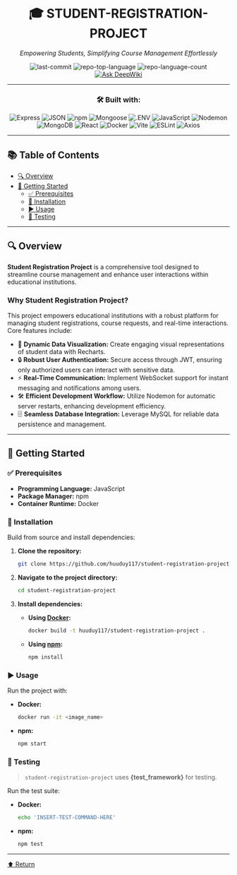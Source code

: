 <div align="center">

# 🎓 STUDENT-REGISTRATION-PROJECT

*Empowering Students, Simplifying Course Management Effortlessly*

![last-commit](https://img.shields.io/github/last-commit/huuduy117/student-registration-project?style=flat&logo=git&logoColor=white&color=0080ff)
![repo-top-language](https://img.shields.io/github/languages/top/huuduy117/student-registration-project?style=flat&color=0080ff)
![repo-language-count](https://img.shields.io/github/languages/count/huuduy117/student-registration-project?style=flat&color=0080ff)
[![Ask DeepWiki](https://deepwiki.com/badge.svg)](https://deepwiki.com/huuduy117/student-registration-project)

---

### 🛠️ Built with:

![Express](https://img.shields.io/badge/Express-000000.svg?style=flat&logo=Express&logoColor=white)
![JSON](https://img.shields.io/badge/JSON-000000.svg?style=flat&logo=JSON&logoColor=white)
![npm](https://img.shields.io/badge/npm-CB3837.svg?style=flat&logo=npm&logoColor=white)
![Mongoose](https://img.shields.io/badge/Mongoose-F04D35.svg?style=flat&logo=Mongoose&logoColor=white)
![.ENV](https://img.shields.io/badge/.ENV-ECD53F.svg?style=flat&logo=dotenv&logoColor=black)
![JavaScript](https://img.shields.io/badge/JavaScript-F7DF1E.svg?style=flat&logo=JavaScript&logoColor=black)
![Nodemon](https://img.shields.io/badge/Nodemon-76D04B.svg?style=flat&logo=Nodemon&logoColor=white)
![MongoDB](https://img.shields.io/badge/MongoDB-47A248.svg?style=flat&logo=MongoDB&logoColor=white)
![React](https://img.shields.io/badge/React-61DAFB.svg?style=flat&logo=React&logoColor=black)
![Docker](https://img.shields.io/badge/Docker-2496ED.svg?style=flat&logo=Docker&logoColor=white)
![Vite](https://img.shields.io/badge/Vite-646CFF.svg?style=flat&logo=Vite&logoColor=white)
![ESLint](https://img.shields.io/badge/ESLint-4B32C3.svg?style=flat&logo=ESLint&logoColor=white)
![Axios](https://img.shields.io/badge/Axios-5A29E4.svg?style=flat&logo=Axios&logoColor=white)

</div>

---

## 📚 Table of Contents

- [🔍 Overview](#-overview)
- [🚀 Getting Started](#-getting-started)
  - [✅ Prerequisites](#-prerequisites)
  - [🧰 Installation](#-installation)
  - [▶️ Usage](#-usage)
  - [🧪 Testing](#-testing)

---

## 🔍 Overview

**Student Registration Project** is a comprehensive tool designed to streamline course management and enhance user interactions within educational institutions.

### Why Student Registration Project?

This project empowers educational institutions with a robust platform for managing student registrations, course requests, and real-time interactions. Core features include:

- 🎨 **Dynamic Data Visualization:** Create engaging visual representations of student data with Recharts.
- 🔒 **Robust User Authentication:** Secure access through JWT, ensuring only authorized users can interact with sensitive data.
- ⚡ **Real-Time Communication:** Implement WebSocket support for instant messaging and notifications among users.
- 🛠️ **Efficient Development Workflow:** Utilize Nodemon for automatic server restarts, enhancing development efficiency.
- 🗄️ **Seamless Database Integration:** Leverage MySQL for reliable data persistence and management.

---

## 🚀 Getting Started

### ✅ Prerequisites

- **Programming Language:** JavaScript  
- **Package Manager:** npm  
- **Container Runtime:** Docker  

### 🧰 Installation

Build from source and install dependencies:

1. **Clone the repository:**

    ```bash
    git clone https://github.com/huuduy117/student-registration-project
    ```

2. **Navigate to the project directory:**

    ```bash
    cd student-registration-project
    ```

3. **Install dependencies:**

    - **Using [Docker](https://www.docker.com/):**

        ```bash
        docker build -t huuduy117/student-registration-project .
        ```

    - **Using [npm](https://www.npmjs.com/):**

        ```bash
        npm install
        ```

### ▶️ Usage

Run the project with:

- **Docker:**

    ```bash
    docker run -it <image_name>
    ```

- **npm:**

    ```bash
    npm start
    ```

### 🧪 Testing

> `student-registration-project` uses **{test_framework}** for testing.

Run the test suite:

- **Docker:**

    ```bash
    echo 'INSERT-TEST-COMMAND-HERE'
    ```

- **npm:**

    ```bash
    npm test
    ```

---

<div align="left" class=""><a href="#top">⬆ Return</a></div>
